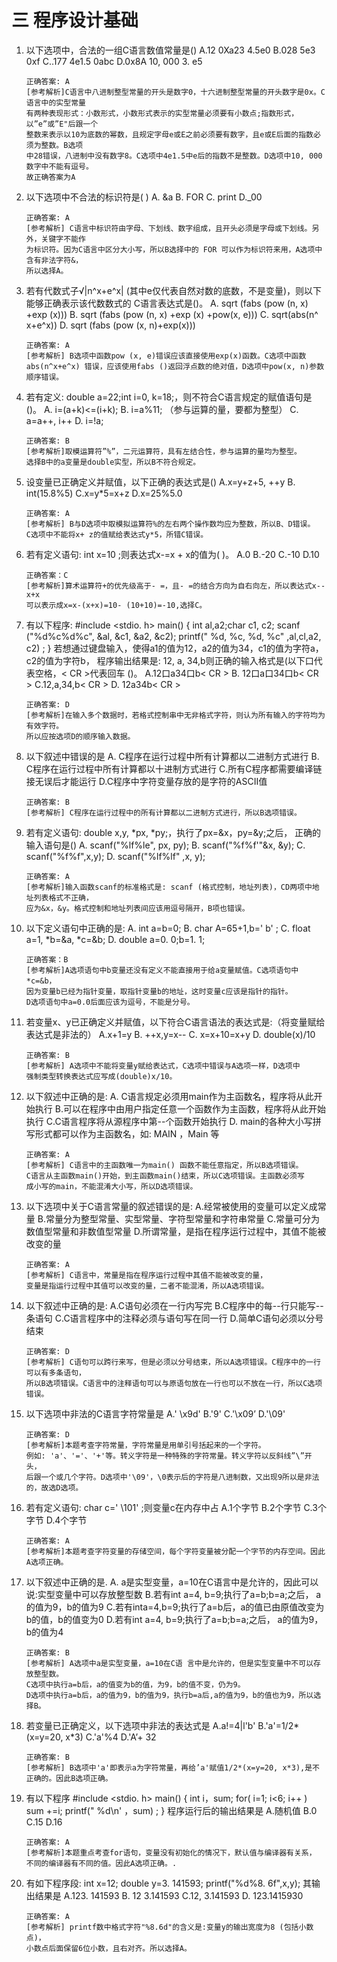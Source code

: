 # 三 程序设计基础

1. 以下选项中，合法的一组C语言数值常量是()
   A.12 0Xa23 4.5e0
   B.028 5e3 0xf
   C..177 4e1.5 0abc
   D.0x8A 10, 000 3. e5
   ```
   正确答案: A
   [参考解析]C语言中八进制整型常量的开头是数字0，十六进制整型常量的开头数字是0x。C语言中的实型常量
   有两种表现形式：小数形式，小数形式表示的实型常量必须要有小数点;指数形式，以”e”或”E"后跟一个
   整数来表示以10为底数的幂数，且规定字母e或E之前必须要有数字，且e或E后面的指数必须为整数。B选项
   中28错误，八进制中没有数字8。C选项中4e1.5中e后的指数不是整数。D选项中10, 000数字中不能有逗号。
   故正确答案为A
   ```
2. 以下选项中不合法的标识符是( )
   A. &a
   B. FOR
   C. print
   D._00
   ```
   正确答案: A
   [参考解析] C语言中标识符由字母、下划线、数字组成，且开头必须是字母或下划线。另外，关键字不能作
   为标识符。因为C语言中区分大小写，所以B选择中的 FOR 可以作为标识符来用，A选项中含有非法字符&，
   所以选择A。
   ```
3. 若有代数式子√|n^x+e^x| (其中e仅代表自然对数的底数，不是变量)，则以下能够正确表示该代数数式的
   C语言表达式是()。
   A. sqrt (fabs (pow (n, x) +exp (x)))
   B. sqrt (fabs (pow (n, x) +exp (x) +pow(x, e)))
   C. sqrt(abs(n^ x+e^x))
   D. sqrt (fabs (pow (x, n)+exp(x)))
   ```
   正确答案: A
   [参考解析] B选项中函数pow (x, e)错误应该直接使用exp(x)函数。C选项中函数
   abs(n^x+e^x) 错误，应该使用fabs ()返回浮点数的绝对值，D选项中pow(x, n)参数
   顺序错误。
   ```
4. 若有定义: double a=22;int i=0, k=18;，则不符合C语言规定的赋值语句是()。
   A. i=(a+k)<=(i+k);
   B. i=a%11; （参与运算的量，要都为整型）
   C. a=a++, i++
   D. i=!a;
   ```
   正确答案: B
   [参考解析]取模运算符”%”，二元运算符，具有左结合性，参与运算的量均为整型。
   选择B中的a变量是double实型，所以B不符合规定。
   ```
5. 设变量已正确定义并赋值，以下正确的表达式是()
   A.x=y+z+5, ++y
   B. int(15.8%5)
   C.x=y*5=x+z
   D.x=25%5.0
   ```
   正确答案: A
   [参考解析] B与D选项中取模拟运算符%的左右两个操作数均应为整数，所以B、D错误。
   C选项中不能将x+ z的值赋给表达式y*5，所错C错误。
   ```
6. 若有定义语句: int x=10 ;则表达式x-=x + x的值为( )。
   A.0
   B.-20
   C.-10
   D.10
   ```
   正确答案：C
   [参考解析]算术运算符+的优先级高于- =，且- =的结合方向为自右向左，所以表达式x--x+x
   可以表示成x=x-(x+x)=10- (10+10)=-10,选择C。
   ```
7. 有以下程序:
   #include <stdio. h>
   main()
   {
   int al,a2;char c1, c2;
   scanf ("%d%c%d%c", &al, &c1, &a2, &c2);
   printf(" %d, %c, %d, %c" ,al,cl,a2, c2) ;
   }
   若想通过键盘输入，使得a1的值为12，a2的值为34，c1的值为字符a，c2的值为字符b，
   程序输出结果是: 12, a, 34,b则正确的输入格式是(以下口代表空格，< CR >代表回车 ()。
   A.12口a34口b< CR >
   B. 12口a口34口b< CR >
   C.12,a,34,b< CR >
   D. 12a34b< CR >
   ```
   正确答案: D
   [参考解析]在输入多个数据时，若格式控制串中无非格式字符，则认为所有输入的字符均为有效字符。
   所以应按选项D的顺序输入数据。
   ```
8. 以下叙述中错误的是
   A. C程序在运行过程中所有计算都以二进制方式进行
   B. C程序在运行过程中所有计算都以十进制方式进行
   C.所有C程序都需要编译链接无误后才能运行
   D.C程序中字符变量存放的是字符的ASCII值
   ```
   正确答案: B
   [参考解析] C程序在运行过程中的所有计算都以二进制方式进行，所以B选项错误。
   ```
9. 若有定义语句: double x,y, *px, *py;，执行了px=&x，py=&y;之后， 正确的输入语句是()
   A. scanf("%lf%le", px, py);
   B. scanf("%f%f'"&x, &y);
   C. scanf("%f%f",x,y);
   D. scanf("%lf%lf" ,x, y);
   ```
   正确答案: A
   [参考解析]输入函数scanf的标准格式是: scanf (格式控制，地址列表)，CD两项中地址列表格式不正确，
   应为&x，&y。格式控制和地址列表间应该用逗号隔开，B项也错误。
   ```
10. 以下定义语句中正确的是:
    A. int a=b=0;
    B. char A=65+1,b=' b' ;
    C. float a=1, *b=&a, *c=&b;
    D. double a=0. 0;b=1. 1;
    ```
    正确答案：B
    [参考解析]A选项语句中b变量还没有定义不能直接用于给a变量赋值。C选项语句中*c=&b，
    因为变量b已经为指针变量，取指针变量b的地址，这时变量c应该是指针的指针。
    D选项语句中a=0.0后面应该为逗号，不能是分号。
    ```
11. 若变量x、y已正确定义并赋值，以下符合C语言语法的表达式是:（将变量赋给表达式是非法的）
    A.x+1=y
    B. ++x,y=x--
    C. x=x+10=x+y
    D. double(x)/10
    ```
    正确答案: B
    [参考解析] A选项中不能将变量y赋给表达式，C选项中错误与A选项一样，D选项中
    强制类型转换表达式应写成(double)x/10。
    ```
12. 以下叙述中正确的是:
    A. C语言规定必须用main作为主函数名，程序将从此开始执行
    B.可以在程序中由用户指定任意一个函数作为主函数，程序将从此开始执行
    C.C语言程序将从源程序中第--个函数开始执行
    D. main的各种大小写拼写形式都可以作为主函数名，如: MAIN ，Main 等
    ```
    正确答案: A
    [参考解析] C语言中的主函数唯一为main() 函数不能任意指定，所以B选项错误。
    C语言从主函数main()开始，到主函数main()结束，所以C选项错误。主函数必须写
    成小写的main，不能混淆大小写，所以D选项错误。
    ```
13. 以下选项中关于C语言常量的叙述错误的是:
    A.经常被使用的变量可以定义成常量
    B.常量分为整型常量、实型常量、字符型常量和字符串常量
    C.常量可分为数值型常量和非数值型常量
    D.所谓常量，是指在程序运行过程中，其值不能被改变的量
    ```
    正确答案: A
    [参考解析] C语言中，常量是指在程序运行过程中其值不能被改变的量，
    变量是指运行过程中其值可以改变的量，二者不能混淆，所以A选项错误。
    ```
14. 以下叙述中正确的是:
    A.C语句必须在一行内写完
    B.C程序中的每--行只能写--条语句
    C.C语言程序中的注释必须与语句写在同一行
    D.简单C语句必须以分号结束
    ```
    正确答案: D
    [参考解析] C语句可以跨行来写，但是必须以分号结束，所以A选项错误。C程序中的一行可以有多条语句，
    所以B选项错误。C语言中的注释语句可以与原语句放在一行也可以不放在一行，所以C选项错误。
    ```
15. 以下选项中非法的C语言字符常量是
    A.' \x9d'
    B.'9'
    C.'\x09’
    D.'\09'
    ```
    正确答案: D
    [参考解析]本题考查字符常量，字符常量是用单引号括起来的一个字符。
    例如: 'a'、'='、'+'等。转义字符是一种特殊的字符常量。转义字符以反斜线”\”开头，
    后跟一个或几个字符。D选项中'\09'，\0表示后的字符是八进制数，又出现9所以是非法的，故选D选项。
    ```
16. 若有定义语句: char c=' \101' ;则变量c在内存中占
    A.1个字节
    B.2个字节
    C.3个字节
    D.4个字节
    ```
    正确答案: A
    [参考解析]本题考查字符变量的存储空间，每个字符变量被分配一个字节的内存空间。因此A选项正确。
    ```
17. 以下叙述中正确的是.
    A. a是实型变量，a=10在C语言中是允许的，因此可以说:实型变量中可以存放整型数
    B.若有int a=4, b=9;执行了a=b;b=a;之后， a的值为9，b的值为9
    C.若有inta=4,b=9;执行了a=b后，a的值已由原值改变为b的值，b的值变为0
    D.若有int a=4, b=9;执行了a=b;b=a;之后， a的值为9，b的值为4
    ```
    正确答案: B
    [参考解析] A选项中a是实型变量，a=10在C语 言中是允许的，但是实型变量中不可以存放整型数。
    C选项中执行a=b后，a的值变为b的值，为9，b的值不变，仍为9。
    D选项中执行a=b后，a的值为9，b的值为9，执行b=a后,a的值为9，b的值也为9，所以选择B。
    ```
18. 若变量已正确定义，以下选项中非法的表达式是
    A.a!=4|l'b'
    B.'a'=1/2* (x=y=20, x*3)
    C.'a'%4
    D.'A’+ 32
    ```
    正确答案: B
    [参考解析] B选项中'a'即表示a为字符常量，再给’a'赋值1/2*(x=y=20, x*3),是不正确的。因此B选项正确。
    ```
19. 有以下程序
    #include <stdio. h>
    main()
    {
    int i，sum;
    for( i=1; i<6; i++ )
    sum +=i;
    printf(" %d\n' ，sum) ;
    }
    程序运行后的输出结果是
    A.随机值
    B.0
    C.15
    D.16
    ```
    正确答案: A
    [参考解析]本题重点考查for语句，变量没有初始化的情况下，默认值与编译器有关系，
    不同的编译器有不同的值。因此A选项正确。.
    ```
20. 有如下程序段:
    int x=12;
    double y=3. 141593;
    printf("%d%8. 6f",x,y);
    其输出结果是
    A.123. 141593
    B. 12 3.141593
    C.12, 3.141593
    D. 123.1415930
    ```
    正确答案: A
    [参考解析] printf数中格式字符"%8.6d"的含义是:变量y的输出宽度为8 (包括小数点)，
    小数点后面保留6位小数，且右对齐。所以选择A。
    ```
